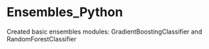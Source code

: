 # Ensembles_Python
Created basic ensembles modules: GradientBoostingClassifier and RandomForestClassifier
